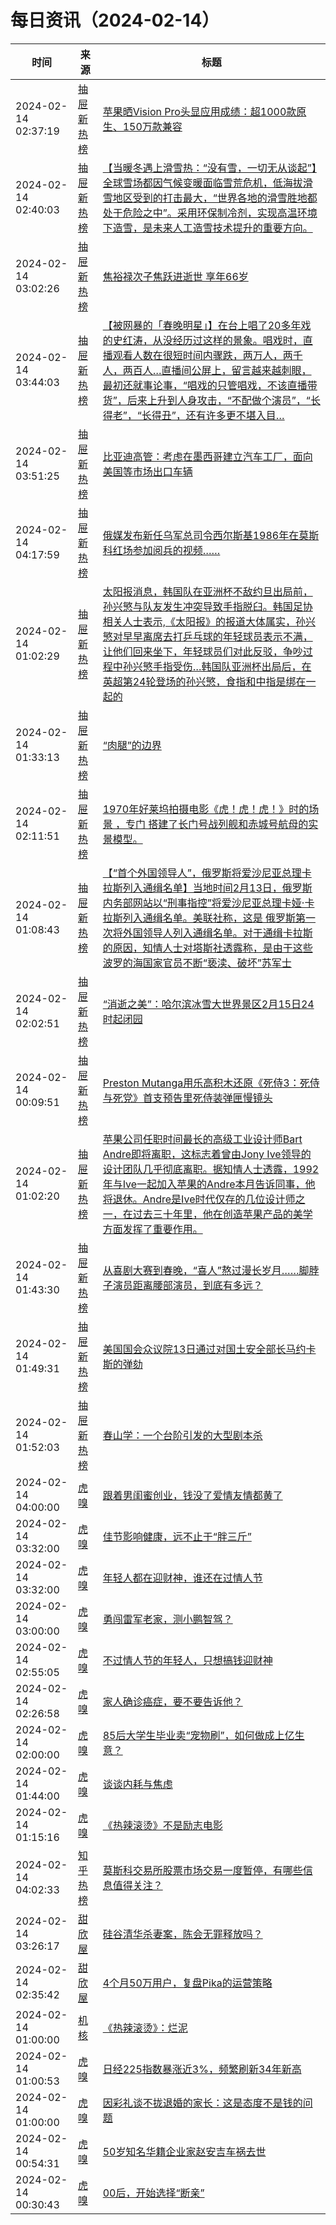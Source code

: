 ﻿# 每日资讯（2024-02-14）

|时间|来源|标题|
|---|---|---|
|2024-02-14 02:37:19|[抽屉新热榜](http://dig.chouti.com/feed.xml)|[苹果晒Vision Pro头显应用成绩：超1000款原生、150万款兼容](https://dig.chouti.com/link/41527644)|
|2024-02-14 02:40:03|[抽屉新热榜](http://dig.chouti.com/feed.xml)|[【当暖冬遇上滑雪热：“没有雪，一切无从谈起”】全球雪场都因气候变暖面临雪荒危机，低海拔滑雪地区受到的打击最大，“世界各地的滑雪胜地都处于危险之中”。采用环保制冷剂，实现高温环境下造雪，是未来人工造雪技术提升的重要方向。](https://dig.chouti.com/link/41527649)|
|2024-02-14 03:02:26|[抽屉新热榜](http://dig.chouti.com/feed.xml)|[焦裕禄次子焦跃进逝世 享年66岁](https://dig.chouti.com/link/41527759)|
|2024-02-14 03:44:03|[抽屉新热榜](http://dig.chouti.com/feed.xml)|[【被网暴的「春晚明星」】在台上唱了20多年戏的史红涛，从没经历过这样的景象。唱戏时，直播观看人数在很短时间内骤跌，两万人，两千人，两百人…直播间公屏上，留言越来越刺眼，最初还就事论事，“唱戏的只管唱戏，不该直播带货”，后来上升到人身攻击，“不配做个演员”，“长得老”，“长得丑”，还有许多更不堪入目…](https://dig.chouti.com/link/41528082)|
|2024-02-14 03:51:25|[抽屉新热榜](http://dig.chouti.com/feed.xml)|[比亚迪高管：考虑在墨西哥建立汽车工厂，面向美国等市场出口车辆](https://dig.chouti.com/link/41528086)|
|2024-02-14 04:17:59|[抽屉新热榜](http://dig.chouti.com/feed.xml)|[俄媒发布新任乌军总司令西尔斯基1986年在莫斯科红场参加阅兵的视频……](https://dig.chouti.com/link/41528478)|
|2024-02-14 01:02:29|[抽屉新热榜](http://dig.chouti.com/feed.xml)|[太阳报消息，韩国队在亚洲杯不敌约旦出局前，孙兴慜与队友发生冲突导致手指脱臼。韩国足协相关人士表示,《太阳报》的报道大体属实，孙兴慜对早早离席去打乒乓球的年轻球员表示不满，让他们回来坐下，年轻球员们对此反驳，争吵过程中孙兴慜手指受伤…韩国队亚洲杯出局后，在英超第24轮登场的孙兴慜，食指和中指是绑在一起的](https://dig.chouti.com/link/41526996)|
|2024-02-14 01:33:13|[抽屉新热榜](http://dig.chouti.com/feed.xml)|[“肉腿”的边界](https://dig.chouti.com/link/41527230)|
|2024-02-14 02:11:51|[抽屉新热榜](http://dig.chouti.com/feed.xml)|[1970年好莱坞拍摄电影《虎！虎！虎！》时的场景 ，专门 搭建了长门号战列舰和赤城号航母的实景模型。](https://dig.chouti.com/link/41527509)|
|2024-02-14 01:08:43|[抽屉新热榜](http://dig.chouti.com/feed.xml)|[【“首个外国领导人”，俄罗斯将爱沙尼亚总理卡拉斯列入通缉名单】当地时间2月13日，俄罗斯内务部网站以“刑事指控”将爱沙尼亚总理卡娅·卡拉斯列入通缉名单。美联社称，这是 俄罗斯第一次将外国领导人列入通缉名单。对于通缉卡拉斯的原因，知情人士对塔斯社透露称，是由于这些波罗的海国家官员不断“亵渎、破坏”苏军士](https://dig.chouti.com/link/41527111)|
|2024-02-14 02:02:51|[抽屉新热榜](http://dig.chouti.com/feed.xml)|[“消逝之美”：哈尔滨冰雪大世界景区2月15日24时起闭园](https://dig.chouti.com/link/41527424)|
|2024-02-14 00:09:51|[抽屉新热榜](http://dig.chouti.com/feed.xml)|[Preston Mutanga用乐高积木还原《死侍3：死侍与死党》首支预告里死侍装弹匣慢镜头](https://dig.chouti.com/link/41526815)|
|2024-02-14 01:02:20|[抽屉新热榜](http://dig.chouti.com/feed.xml)|[苹果公司任职时间最长的高级工业设计师Bart Andre即将离职，这标志着曾由Jony Ive领导的设计团队几乎彻底离职。据知情人士透露，1992年与Ive一起加入苹果的Andre本月告诉同事，他将退休。Andre是Ive时代仅存的几位设计师之一，在过去三十年里，他在创造苹果产品的美学方面发挥了重要作用。](https://dig.chouti.com/link/41526976)|
|2024-02-14 01:43:30|[抽屉新热榜](http://dig.chouti.com/feed.xml)|[从喜剧大赛到春晚，“喜人”熬过漫长岁月……脚脖子演员距离腰部演员，到底有多远？](https://dig.chouti.com/link/41527236)|
|2024-02-14 01:49:31|[抽屉新热榜](http://dig.chouti.com/feed.xml)|[美国国会众议院13日通过对国土安全部长马约卡斯的弹劾](https://dig.chouti.com/link/41527238)|
|2024-02-14 01:52:03|[抽屉新热榜](http://dig.chouti.com/feed.xml)|[春山学：一个台阶引发的大型剧本杀](https://dig.chouti.com/link/41527241)|
|2024-02-14 04:00:00|[虎嗅](https://rss.huxiu.com/)|[跟着男闺蜜创业，钱没了爱情友情都黄了](https://www.huxiu.com/article/2666205.html?f=rss)|
|2024-02-14 03:32:00|[虎嗅](https://rss.huxiu.com/)|[佳节影响健康，远不止于“胖三斤”](https://www.huxiu.com/article/2668518.html?f=rss)|
|2024-02-14 03:32:00|[虎嗅](https://rss.huxiu.com/)|[年轻人都在迎财神，谁还在过情人节](https://www.huxiu.com/article/2668499.html?f=rss)|
|2024-02-14 03:00:00|[虎嗅](https://rss.huxiu.com/)|[勇闯雷军老家，测小鹏智驾？](https://www.huxiu.com/article/2666489.html?f=rss)|
|2024-02-14 02:55:05|[虎嗅](https://rss.huxiu.com/)|[不过情人节的年轻人，只想搞钱迎财神](https://www.huxiu.com/article/2668514.html?f=rss)|
|2024-02-14 02:26:58|[虎嗅](https://rss.huxiu.com/)|[家人确诊癌症，要不要告诉他？](https://www.huxiu.com/article/2639744.html?f=rss)|
|2024-02-14 02:00:00|[虎嗅](https://rss.huxiu.com/)|[85后大学生毕业卖“宠物刷”，如何做成上亿生意？](https://www.huxiu.com/article/2636857.html?f=rss)|
|2024-02-14 01:44:00|[虎嗅](https://rss.huxiu.com/)|[谈谈内耗与焦虑](https://www.huxiu.com/article/2667620.html?f=rss)|
|2024-02-14 01:15:16|[虎嗅](https://rss.huxiu.com/)|[《热辣滚烫》不是励志电影](https://www.huxiu.com/article/2666202.html?f=rss)|
|2024-02-14 04:02:33|[知乎热榜](https://rss.mifaw.com/articles/5c8bb11a3c41f61efd36683e/5c919d543882afa09dff3fa3)|[莫斯科交易所股票市场交易一度暂停，有哪些信息值得关注？](https://www.zhihu.com/question/644233639)|
|2024-02-14 03:26:17|[甜欣屋](https://tcxx.info/feed)|[硅谷清华杀妻案，陈会无罪释放吗？](https://tcxx.info/notion/950.html)|
|2024-02-14 02:35:42|[甜欣屋](https://tcxx.info/feed)|[4个月50万用户，复盘Pika的运营策略](https://tcxx.info/diary/944.html)|
|2024-02-14 01:00:00|[机核](https://www.gcores.com/rss)|[《热辣滚烫》：烂泥](https://www.gcores.com/articles/177611)|
|2024-02-14 01:00:53|[虎嗅](https://rss.huxiu.com/)|[日经225指数暴涨近3%，频繁刷新34年新高](https://www.huxiu.com/article/2667614.html?f=rss)|
|2024-02-14 01:00:00|[虎嗅](https://rss.huxiu.com/)|[因彩礼谈不拢退婚的家长：这是态度不是钱的问题](https://www.huxiu.com/article/2666211.html?f=rss)|
|2024-02-14 00:54:31|[虎嗅](https://rss.huxiu.com/)|[50岁知名华籍企业家赵安吉车祸去世](https://www.huxiu.com/article/2667613.html?f=rss)|
|2024-02-14 00:30:43|[虎嗅](https://rss.huxiu.com/)|[00后，开始选择“断亲”](https://www.huxiu.com/article/2667978.html?f=rss)|

